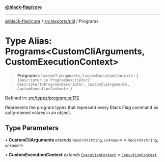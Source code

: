 [**@black-flag/core**](../../../../README.md)

***

[@black-flag/core](../../../../README.md) / [src/exports/util](../README.md) / Programs

# Type Alias: Programs\<CustomCliArguments, CustomExecutionContext\>

> **Programs**\<`CustomCliArguments`, `CustomExecutionContext`\>: `{ [Descriptor in ProgramDescriptor]: DescriptorToProgram<Descriptor, CustomCliArguments, CustomExecutionContext> }`

Defined in: [src/types/program.ts:172](https://github.com/Xunnamius/black-flag/blob/a0f00d5a2809e5f4f75ecb90bce738d38590143c/src/types/program.ts#L172)

Represents the program types that represent every Black Flag command as
aptly-named values in an object.

## Type Parameters

• **CustomCliArguments** *extends* `Record`\<`string`, `unknown`\> = `Record`\<`string`, `unknown`\>

• **CustomExecutionContext** *extends* [`ExecutionContext`](ExecutionContext.md) = [`ExecutionContext`](ExecutionContext.md)
